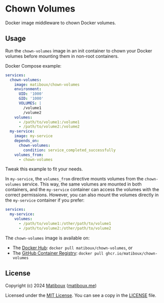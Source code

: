 # Chown Volumes

Docker image middleware to chown Docker volumes.


## Usage

Run the `chown-volumes` image in an init container to chown your Docker volumes before mounting them in non-root containers.

Docker Compose example:

```yaml
services:
  chown-volumes:
    image: matiboux/chown-volumes
    environment:
      UID: '1000'
      GID: '1000'
      VOLUMES: |
        /volume1
        /volume2
    volumes:
      - /path/to/volume1:/volume1
      - /path/to/volume2:/volume2
  my-service:
    image: my-service
    depends_on:
      chown-volumes:
        condition: service_completed_successfully
    volumes_from:
      - chown-volumes
```

Tweak this example to fit your needs.

In `my-service`, the `volumes_from` directive mounts volumes from the `chown-volumes` service. This way, the same volumes are mounted in both containers, and the `my-service` container can access the volumes with the correct permissions. However, you can also mount the volumes directly in the `my-service` container if you prefer:

```yaml
services:
  my-service:
    volumes:
      - /path/to/volume1:/other/path/to/volume1
      - /path/to/volume2:/other/path/to/volume2
```

The `chown-volumes` image is available on:
- The [Docker Hub](https://hub.docker.com/r/matiboux/chown-volumes): `docker pull matiboux/chown-volumes`, or
- The [GitHub Container Registry](https://github.com/matiboux/chown-volumes/pkgs/container/chown-volumes): `docker pull ghcr.io/matiboux/chown-volumes`


## License

Copyright (c) 2024 [Matiboux](https://github.com/matiboux) ([matiboux.me](https://matiboux.me))

Licensed under the [MIT License](https://opensource.org/license/MIT). You can see a copy in the [LICENSE](LICENSE) file.
